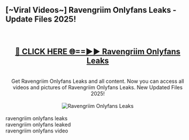 <h2>[~Viral Videos~] Ravengriim Onlyfans Leaks - Update Files 2025!</h2>
<br>
<div align="center">
<h2><a href="https://betterlinks.top/A2PfLJ" rel="nofollow">🔴 CLICK HERE 🌐==►► Ravengriim Onlyfans Leaks</a></h2>
<br>
Get Ravengriim Onlyfans Leaks and all content. Now you can access all videos and pictures of Ravengriim Onlyfans Leaks. New Updated Files 2025!
<br>
<br>
<a href="https://betterlinks.top/A2PfLJ" rel="nofollow" data-target="animated-image.originalLink"><img src="https://i.ibb.co.com/WyWwxjT/player-gif2.gif" alt="Ravengriim Onlyfans Leaks" style="max-width: 100%; display: inline-block;" data-target="animated-image.originalImage"></a>
</div>
<br>
ravengriim onlyfans leaks<br>
ravengriim onlyfans leaked<br>
ravengriim onlyfans video